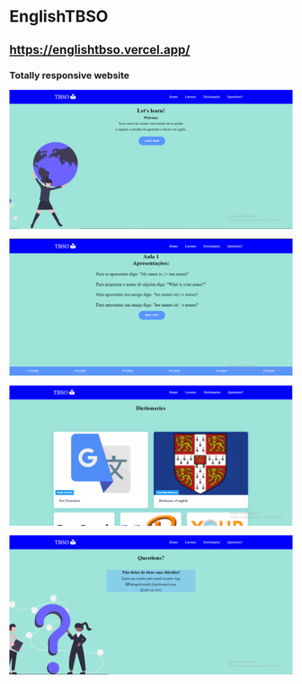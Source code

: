 # EnglishTBSO
## https://englishtbso.vercel.app/
### Totally responsive website

![HomePage](https://github.com/Thiago-Batista-da-Silva-Oliveira/EnglishTBSO/blob/main/EnglishHome.png)

![LessonsPage](https://github.com/Thiago-Batista-da-Silva-Oliveira/EnglishTBSO/blob/main/EnglishLessons.png)

![Dic](https://github.com/Thiago-Batista-da-Silva-Oliveira/EnglishTBSO/blob/main/EnglishDic.png)

![QuestionPage](https://github.com/Thiago-Batista-da-Silva-Oliveira/EnglishTBSO/blob/main/EnglishQuestions.png)
